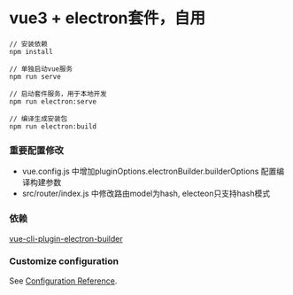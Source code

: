 # vue3 + electron套件，自用


```
// 安装依赖
npm install
```

```
// 单独启动vue服务
npm run serve

// 启动套件服务，用于本地开发
npm run electron:serve
```

```
// 编译生成安装包
npm run electron:build
```

### 重要配置修改
- vue.config.js 中增加pluginOptions.electronBuilder.builderOptions 配置编译构建参数
- src/router/index.js 中修改路由model为hash, electeon只支持hash模式

### 依赖
[vue-cli-plugin-electron-builder](https://github.com/nklayman/vue-cli-plugin-electron-builder)


### Customize configuration
See [Configuration Reference](https://cli.vuejs.org/config/).
